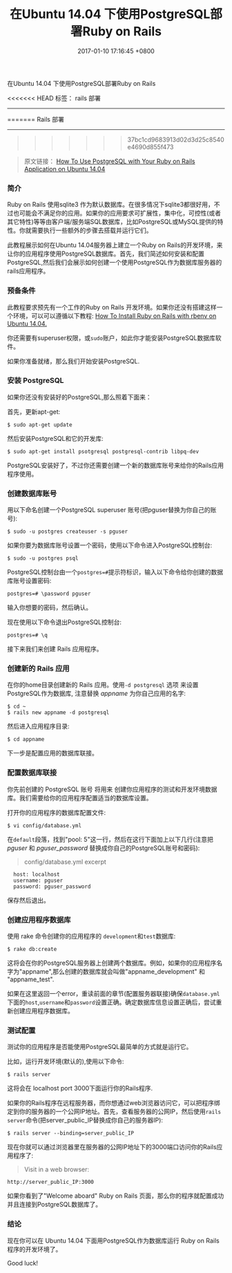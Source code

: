﻿---
layout: post
title:  "在Ubuntu 14.04 下使用PostgreSQL部署Ruby on Rails"
date:   2017-01-10 17:16:45 +0800
categories: rails  rails_deployment
---

在Ubuntu 14.04 下使用PostgreSQL部署Ruby on Rails

<<<<<<< HEAD
标签： rails 部署

-------------------------------
=======
 Rails 部署

---
>>>>>>> 37bc1cd9683913d02d3d25c8540e4690d855f473

> 原文链接： [How To Use PostgreSQL with Your Ruby on Rails Application on Ubuntu 14.04](https://www.digitalocean.com/community/tutorials/how-to-use-postgresql-with-your-ruby-on-rails-application-on-ubuntu-14-04)

### 简介

Ruby on Rails 使用sqlite3 作为默认数据库。在很多情况下sqlite3都很好用，不过也可能会不满足你的应用。如果你的应用要求可扩展性，集中化，可控性(或者其它特性)等等由客户端/服务端SQL数据库，比如PostgreSQL或MySQL提供的特性。你就需要执行一些额外的步骤去搭载并运行它们。

此教程展示如何在Ubuntu 14.04服务器上建立一个Ruby on Rails的开发环境，来让你的应用程序使用PostgreSQL数据库。首先，我们简述如何安装和配置PostgreSQL,然后我们会展示如何创建一个使用PostgreSQL作为数据库服务器的rails应用程序。

### 预备条件

此教程要求预先有一个工作的Ruby on Rails 开发环境。如果你还没有搭建这样一个环境，可以可以遵循以下教程: [ How To Install Ruby on Rails with rbenv on Ubuntu 14.04.](https://www.digitalocean.com/community/tutorials/how-to-install-ruby-on-rails-with-rbenv-on-ubuntu-14-04)

你还需要有superuser权限，或`sudo`账户，如此你才能安装PostgreSQL数据库软件。

如果你准备就绪，那么我们开始安装PostgreSQL.

### 安装 PostgreSQL

如果你还没有安装好的PostgreSQL,那么照着下面来：

首先，更新apt-get:

`$ sudo apt-get update`

然后安装PostgreSQL和它的开发库:

`$ sudo apt-get install psotgresql postgresql-contrib libpq-dev`

PostgreSQL安装好了，不过你还需要创建一个新的数据库账号来给你的Rails应用程序使用。

### 创建数据库账号

用以下命名创建一个PostgreSQL superuser 账号(把pguser替换为你自己的账号):

`$ sudo -u postgres createuser -s pguser`

如果你要为数据库账号设置一个密码，使用以下命令进入PostgreSQL控制台: 

`$ sudo -u postgres psql`

PostgreSQL控制台由一个`postgres=#`提示符标识，输入以下命令给你创建的数据库账号设置密码:


`postgres=# \password pguser`

输入你想要的密码，然后确认。

现在使用以下命令退出PostgreSQL控制台:

`postgres=# \q`

接下来我们来创建 Rails 应用程序。


### 创建新的 Rails 应用

在你的home目录创建新的  Rails 应用。使用`-d postgresql` 选项 来设置PostgreSQL作为数据库, 注意替换 *appname* 为你自己应用的名字:

```
$ cd ~
$ rails new appname -d postgresql
```

然后进入应用程序目录:

`$ cd appname`

下一步是配置应用的数据库联接。


### 配置数据库联接

你先前创建的 PostgreSQL 账号 将用来 创建你应用程序的测试和开发环境数据库。我们需要给你的应用程序配置适当的数据库设置。

打开你的应用程序的数据库配置文件:

`$ vi config/database.yml`

在`default`段落，找到"pool: 5"这一行，然后在这行下面加上以下几行(注意把 *pguser* 和 *pguser_password* 替换成你自己的PostgreSQL账号和密码):

> config/database.yml excerpt
```
  host: localhost
  username: pguser
  password: pguser_password
```

保存然后退出。

### 创建应用程序数据库

使用 rake 命令创建你的应用程序的 `development`和`test`数据库:

`$ rake db:create`

这将会在你的PostgreSQL服务器上创建两个数据库。例如，如果你的应用程序名字为"appname",那么创建的数据库就会叫做"appname_development" 和 "appname_test".

如果在这里返回一个error，重读前面的章节(配置服务器联接)确保`database.yml`下面的`host`,`username`和`password`设置正确。确定数据库信息设置正确后，尝试重新创建应用程序数据库。

### 测试配置

测试你的应用程序是否能使用PostgreSQL最简单的方式就是运行它。

比如，运行开发环境(默认的),使用以下命令:

`$ rails server`

这将会在 localhost port 3000下面运行你的Rails程序.

如果你的Rails程序在远程服务器，而你想通过web浏览器访问它，可以把程序绑定到你的服务器的一个公网IP地址。首先，查看服务器的公网IP，然后使用`rails server`命令(把server_public_IP替换成你自己的服务器IP):

`$ rails server --binding=server_public_IP`

现在你就可以通过浏览器里在服务器的公网IP地址下的3000端口访问你的Rails应用程序了:

> Visit in a web browser:

`http://server_public_IP:3000`

如果你看到了"Welcome aboard" Ruby on Rails 页面，那么你的程序就配置成功并且连接到PostgreSQL数据库了。


### 结论

现在你可以在 Ubuntu 14.04 下面用PostgreSQL作为数据库运行 Ruby on Rails 程序的开发环境了。

Good luck!